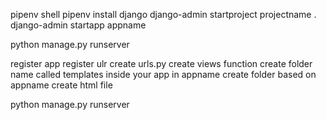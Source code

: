 pipenv shell
pipenv install django
django-admin startproject projectname .
django-admin startapp appname

python manage.py runserver


register app
register ulr
create urls.py
create views function
create folder name called templates inside your app in appname
create folder based on appname
create html file


python manage.py runserver